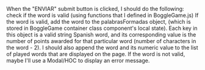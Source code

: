 When the "ENVIAR" submit button is clicked, I should do the following:
check if the word is valid (using functions that I defined in BoggleGame.js)
If the word is valid, add the word to the palabrasFormadas object,
(which is stored in BoggleGame container class component's local state).
Each key in this object is a valid string Spanish word,
and its corresponding value is the number of points awarded for that particular word 
(number of characters in the word - 2).
I should also append the word and its numeric value to the list of played words that are displayed on the page.
If the word is not valid, maybe I'll use a Modal/HOC to display an error message.